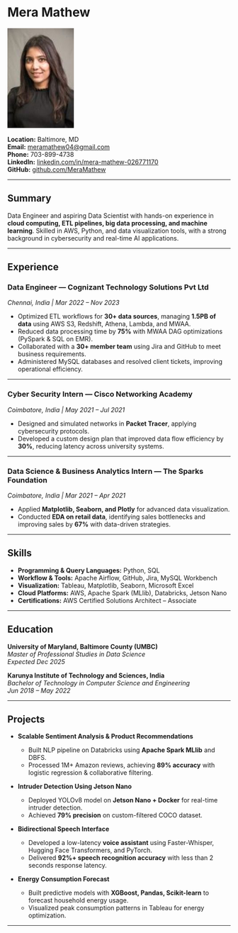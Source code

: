 # Mera Mathew

![Headshot](Mera.jpg)

**Location:** Baltimore, MD  
**Email:** [meramathew04@gmail.com](mailto:meramathew04@gmail.com)  
**Phone:** 703-899-4738  
**LinkedIn:** [linkedin.com/in/mera-mathew-026771170](http://www.linkedin.com/in/mera-mathew-026771170)  
**GitHub:** [github.com/MeraMathew](https://github.com/MeraMathew)

---

## Summary
Data Engineer and aspiring Data Scientist with hands-on experience in **cloud computing, ETL pipelines, big data processing, and machine learning**. Skilled in AWS, Python, and data visualization tools, with a strong background in cybersecurity and real-time AI applications.

---

## Experience

### Data Engineer — Cognizant Technology Solutions Pvt Ltd
*Chennai, India | Mar 2022 – Nov 2023*

- Optimized ETL workflows for **30+ data sources**, managing **1.5PB of data** using AWS S3, Redshift, Athena, Lambda, and MWAA.  
- Reduced data processing time by **75%** with MWAA DAG optimizations (PySpark & SQL on EMR).  
- Collaborated with a **30+ member team** using Jira and GitHub to meet business requirements.  
- Administered MySQL databases and resolved client tickets, improving operational efficiency.  

---

### Cyber Security Intern — Cisco Networking Academy
*Coimbatore, India | May 2021 – Jul 2021*

- Designed and simulated networks in **Packet Tracer**, applying cybersecurity protocols.  
- Developed a custom design plan that improved data flow efficiency by **30%**, reducing latency across university systems.  

---

### Data Science & Business Analytics Intern — The Sparks Foundation
*Coimbatore, India | Mar 2021 – Apr 2021*

- Applied **Matplotlib, Seaborn, and Plotly** for advanced data visualization.  
- Conducted **EDA on retail data**, identifying sales bottlenecks and improving sales by **67%** with data-driven strategies.  

---

## Skills

- **Programming & Query Languages:** Python, SQL  
- **Workflow & Tools:** Apache Airflow, GitHub, Jira, MySQL Workbench  
- **Visualization:** Tableau, Matplotlib, Seaborn, Microsoft Excel  
- **Cloud Platforms:** AWS, Apache Spark (MLlib), Databricks, Jetson Nano  
- **Certifications:** AWS Certified Solutions Architect – Associate  

---

## Education

**University of Maryland, Baltimore County (UMBC)**  
_Master of Professional Studies in Data Science_  
*Expected Dec 2025*

**Karunya Institute of Technology and Sciences, India**  
_Bachelor of Technology in Computer Science and Engineering_  
*Jun 2018 – May 2022*

---

## Projects

- **Scalable Sentiment Analysis & Product Recommendations**  
  - Built NLP pipeline on Databricks using **Apache Spark MLlib** and DBFS.  
  - Processed 1M+ Amazon reviews, achieving **89% accuracy** with logistic regression & collaborative filtering.  

- **Intruder Detection Using Jetson Nano**  
  - Deployed YOLOv8 model on **Jetson Nano + Docker** for real-time intruder detection.  
  - Achieved **79% precision** on custom-filtered COCO dataset.  

- **Bidirectional Speech Interface**  
  - Developed a low-latency **voice assistant** using Faster-Whisper, Hugging Face Transformers, and PyTorch.  
  - Delivered **92%+ speech recognition accuracy** with less than 2 seconds response latency.  

- **Energy Consumption Forecast**  
  - Built predictive models with **XGBoost, Pandas, Scikit-learn** to forecast household energy usage.  
  - Visualized peak consumption patterns in Tableau for energy optimization.  

---

